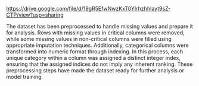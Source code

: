 https://drive.google.com/file/d/19gR5EfwNwzKxT0YIrhzhhIayt9sZ-CTP/view?usp=sharing

The dataset has been preprocessed to handle missing values and prepare it for analysis. Rows with missing values in critical columns were removed, while some missing values in non-critical columns were filled using appropriate imputation techniques. Additionally, categorical columns were transformed into numeric format through indexing. In this process, each unique category within a column was assigned a distinct integer index, ensuring that the assigned indices do not imply any inherent ranking. These preprocessing steps have made the dataset ready for further analysis or model training.
